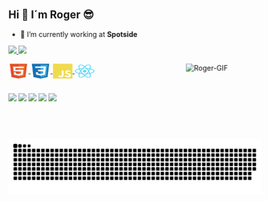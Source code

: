 ## Hi 👋 I´m Roger 😎


- 🔭 I’m currently working at **Spotside**

 <div>
  <a href="https://github.com/RMERCADOR98">
  <img height="180em" src="https://github-readme-stats.vercel.app/api?username=RMERCADOR98&show_icons=true&theme=dracula&include_all_commits=true&count_private=true"/>
  <img height="180em" src="https://github-readme-stats.vercel.app/api/top-langs/?username=RMERCADOR98&layout=compact&langs_count=7&theme=dracula"/>
</div>
<div style="display: inline_block"><br>
  <img align="center" alt="Roger-HTML" height="30" width="40" src="https://raw.githubusercontent.com/devicons/devicon/master/icons/html5/html5-original.svg">
  <img align="center" alt="Roger-CSS" height="30" width="40" src="https://raw.githubusercontent.com/devicons/devicon/master/icons/css3/css3-original.svg">
  <img align="center" alt="Roger-Js" height="30" width="40" src="https://raw.githubusercontent.com/devicons/devicon/master/icons/javascript/javascript-plain.svg">
  <img align="center" alt="Roger-React" height="30" width="40" src="https://raw.githubusercontent.com/devicons/devicon/master/icons/react/react-original.svg">
  <img align="right" alt="Roger-GIF" height="150" width="150" src="https://media2.giphy.com/media/8u3a2ccSkMYJbx3qLy/giphy.gif?cid=790b761193a4bd26c8e28c6300e91836534dfc33bd0da5c6&rid=giphy.gif&ct=g">
  
</div>
  
##
  
<div>
    <a href="https://www.youtube.com/channel/UCIFssDuXjayRlFHuEUR_HUQ" target="_blank"><img src="https://img.shields.io/badge/YouTube-FF0000?style=for-the-badge&logo=youtube&logoColor=white" target="_blank"></a>
  <a href="https://instagram.com/roger_mercs" target="_blank"><img src="https://img.shields.io/badge/-Instagram-%23E4405F?style=for-the-badge&logo=instagram&logoColor=white" target="_blank"></a>
  <a href = "mailto:rodrigosmercador@gmail.com"><img src="https://img.shields.io/badge/-Gmail-%23333?style=for-the-badge&logo=gmail&logoColor=white" target="_blank"></a>
  <a href="https://www.linkedin.com/in/rodrigo-mercador-a904221b0/" target="_blank"><img src="https://img.shields.io/badge/-LinkedIn-%230077B5?style=for-the-badge&logo=linkedin&logoColor=white" target="_blank"></a>
    <a href="https://t.me/1264173317" target="_blank"><img src="https://img.shields.io/badge/Telegram-2CA5E0?style=for-the-badge&logo=telegram&logoColor=white" target="_blank"></a>
</div>
 
   ![Snake animation](https://github.com/RMERCADOR98/RMERCADOR98/blob/output/github-contribution-grid-snake.svg)
  
  

